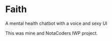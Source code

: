 # Faith

A mental health chatbot with a voice and sexy UI

This was mine and NotaCoders IWP project.
